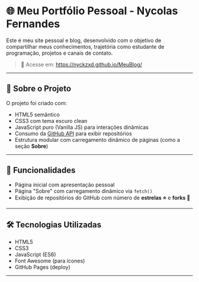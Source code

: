 # 🌐 Meu Portfólio Pessoal - Nycolas Fernandes

Este é meu site pessoal e blog, desenvolvido com o objetivo de compartilhar meus conhecimentos, trajetória como estudante de programação, projetos e canais de contato.

> 🔗 Acesse em:
> https://nyckzxd.github.io/MeuBlog/
---

## 🧠 Sobre o Projeto

O projeto foi criado com:

- HTML5 semântico
- CSS3 com tema escuro clean
- JavaScript puro (Vanilla JS) para interações dinâmicas
- Consumo da [GitHub API](https://docs.github.com/en/rest) para exibir repositórios
- Estrutura modular com carregamento dinâmico de páginas (como a seção **Sobre**)

---

## 📁 Funcionalidades

- Página inicial com apresentação pessoal
- Página "Sobre" com carregamento dinâmico via `fetch()`
- Exibição de repositórios do GitHub com número de **estrelas ⭐** e **forks 🍴**
---

## 🛠️ Tecnologias Utilizadas

- HTML5
- CSS3
- JavaScript (ES6)
- Font Awesome (para ícones)
- GitHub Pages (deploy)
---

